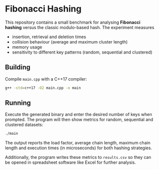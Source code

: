 # Fibonacci Hashing

This repository contains a small benchmark for analysing **Fibonacci hashing** versus the classic modulo-based hash. The experiment measures

- insertion, retrieval and deletion times
- collision behaviour (average and maximum cluster length)
- memory usage
- sensitivity to different key patterns (random, sequential and clustered)

## Building

Compile `main.cpp` with a C++17 compiler:

```bash
g++ -std=c++17 -O2 main.cpp -o main
```

## Running

Execute the generated binary and enter the desired number of keys when prompted.
The program will then show metrics for random, sequential and clustered datasets:

```bash
./main
```

The output reports the load factor, average chain length, maximum chain length and execution times (in microseconds) for both hashing strategies.

Additionally, the program writes these metrics to `results.csv` so they can be
opened in spreadsheet software like Excel for further analysis.
